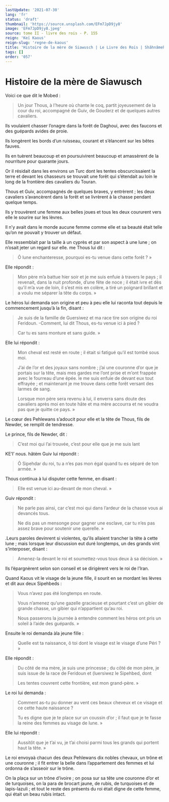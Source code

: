 ```yaml
---
lastUpdate: '2021-07-30'
lang: 'fr'
status: 'draft'
thumbnail: 'https://source.unsplash.com/EFm7JpD9jy8'
image: 'EFm7JpD9jy8.jpeg'
source: tome II - livre des rois - P. 155
reign: 'Keï Kaous'
reign-slug: 'regne-de-kaous'
title: 'Histoire de la mère de Siawusch | Le Livre des Rois | Shâhnâmeh'
tags: []
order: '057'
---
```


<!-- LTeX: language=fr -->

# Histoire de la mère de Siawusch

Voici ce que dit le Mobed :

> Un jour Thous, à l’heure où chante le coq, partit joyeusement de la cour du roi, accompagné de Guiv, de Gouderz et de quelques autres cavaliers.

Ils voulaient chasser l’onagre dans la forêt de Daghoui, avec des faucons et des guépards avides de proie.

Ils longèrent les bords d’un ruisseau, courant et s’élancent sur les bêtes fauves.

Ils en tuèrent beaucoup et en poursuivirent beaucoup et amassèrent de la nourriture pour quarante jours.

Or il résidait dans les environs un Turc dont les tentes obscurcissaient la terre et devant les chasseurs se trouvait une forêt qui s’étendait au loin le long de la frontière des cavaliers du Touran.

Thous et Guiv, accompagnés de quelques braves, y entrèrent ; les deux cavaliers s’avancèrent dans la forêt et se livrèrent à la chasse pendant quelque temps.

Ils y trouvèrent une femme aux belles joues et tous les deux coururent vers elle le sourire sur les lèvres.

Il n’y avait dans le monde aucune femme comme elle et sa beauté était telle qu’on ne pouvait y trouver un défaut.

Elle ressemblait par la taille à un cyprès et par son aspect à une lune ; on n’osait jeter un regard sur elle. me Thous lui dit :

> Ô lune enchanteresse, pourquoi es-tu venue dans cette forêt ? »

Elle répondit :

> Mon père m’a battue hier soir et je me suis enfuie à travers le pays ; il revenait, dans la nuit profonde, d’une fête de noce ; il était ivre et dès qu’il m’a vue de loin, il s’est mis en colère, a tiré un poignard brillant et a voulu me séparer la tête du corps. »

Le héros lui demanda son origine et peu à peu elle lui raconta tout depuis le commencement jusqu’à la fin, disant :

> Je suis de la famille de Guersiwez et ma race tire son origine du roi Feridoun. -Comment, lui dit Thous, es-tu venue ici à pied ?
>
> Car tu es sans monture et sans guide. »

Elle lui répondit :

> Mon cheval est resté en route ; il était si fatigué qu’il est tombé sous moi.
>
> J’ai de l’or et des joyaux sans nombre ; j’ai une couronne d’or que je portais sur la tête, mais mes gardes me l’ont prise et m’ont frappée avec le fourreau d’une épée. le me suis enfuie de devant eux tout effrayée ; et maintenant je me trouve dans cette forêt versant des larmes de sang.
>
> Lorsque mon père sera revenu à lui, il enverra sans doute des cavaliers après moi en toute hâte et ma mère accourra et ne voudra pas que je quitte ce pays. »

Le cœur des Pehlewans s’adoucit pour elle et la tête de Thous, fils de Newder, se remplit de tendresse.

Le prince, fils de Newder, dit :

> C’est moi qui l’ai trouvée, c’est pour elle que je me suis lant

KE’I’ nous. hâtém Guiv lui répondit :

> Ô Sipehdar du roi, tu a n’es pas mon égal quand tu es séparé de ton armée. »

Thous continua à lui disputer cette femme, en disant :

> Elle est venue ici au-devant de mon cheval. »

Guiv répondit :

> Ne parle pas ainsi, car c’est moi qui dans l’ardeur de la chasse vous ai devancés tous.
>
> Ne dis pas un mensonge pour gagner une esclave, car tu n’es pas assez brave pour soutenir une querelle. »

.Leurs paroles devinrent si violentes, qu’ils allaient trancher la tête à cette lune ; mais lorsque leur discussion eut duré longtemps, un des grands vint s’interposer, disant :

> Amenez-la devant le roi et soumettez-vous tous deux à sa décision. »

Ils l’épargnèrent selon son conseil et se dirigèrent vers le roi de l’Iran.

Quand Kaous vit le visage de la jeune fille, il sourit en se mordant les lèvres et dit aux deux Sipehbeds :

> Vous n’avez pas été longtemps en route.
>
> Vous n’amenez qu’une gazelle gracieuse et pourtant c’est un gibier de grande chasse, un gibier qui n’appartient qu’au roi.
>
> Nous passerons la journée à entendre comment les héros ont pris un soleil à l’aide des guépards. »

Ensuite le roi demanda àla jeune fille :

> Quelle est ta naissance, ô toi dont le visage est le visage d’une Péri ? »

Elle répondit :

> Du côté de ma mère, je suis une princesse ; du côté de mon père, je suis issue de la race de Feridoun et (luersiwez le Sipehbed, dont
>
> Les tentes couvrent cette frontière, est mon grand-père. »

Le roi lui demanda :

> Comment as-tu pu donner au vent ces beaux cheveux et ce visage et ce cette haute naissance ?
>
> Tu es digne que je te place sur un coussin d’or ; il faut que je te fasse la reine des femmes au visage de lune. »

Elle lui répondit :

> Aussitôt que je t’ai vu, je t’ai choisi parmi tous les grands qui portent haut la tête. »

Le roi envoyaà chacun des deux Pehlewans dix nobles chevaux, un trône et une couronne ; il fit entrer la belle dans l’appartement des femmes et lui ordonna de s’asseoir sur le trône.

On la plaça sur un trône d’ivoire ; on posa sur sa tête une couronne d’or et de turquoises, on la para de brocart jaune, de rubis, de turquoises et de lapis-lazuli ; et tout le reste des présents du roi était digne de cette femme, qui était un beau rubis intact.
